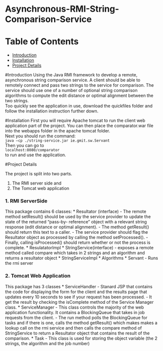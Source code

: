 # Asynchronous-RMI-String-Comparison-Service

# Table of Contents
* [Introduction](#introduction)
* [Installation](#installation)
* [Project Details](#details)

#<a name="introduction"></a>Introduction
Using the Java RMI framework to develop a remote, asynchronous string comparison service. A client should be able to remotely connect and pass two strings to the service for comparison. The service should use one of a number of optional string comparison algorithms to compute the edit distance or optimal alignment between the two strings. <br/>
Too quickly see the application in use, download the quickfiles folder and follow the installation instruction further down.<br/>


#<a name="installation"></a>Installation
First you will require Apache tomcat to run the client web application part of the project. You can then place the comparator.war file into the webapps folder in the apache tomcat folder.<br/>
Next you should run the command: <br/>
    `java –cp ./string-service.jar ie.gmit.sw.Servant` <br/>
Then you can go to <br/>`localhost:8080/comparator`<br/> to run and use the application.

#<a name="details"></a>Project Details

The project is split into two parts.
1. The RMI server side and 
2. The Tomcat web application

<h3> 1. RMI ServerSide </h3>
This package contains 6 classes:
 * Resultator (interface) 
   - The remote method setResult() should be used by the service provider to update the state of the returned “pass-by-              reference” object with a relevant string response (edit distance or optimal alignment).
   - The method getResult() should return this text to a caller.
   - The service provider should flag the Resultator object as processed by calling the method setProcessed().
   - Finally, calling isProcessed() should return whether or not the process is complete.
 * ResulatatorImpl
 * StringService(interface)
  -  exposes a remote method called compare which takes in 2 strings and an algorithm and returns a resultator object
 * StringServiceImpl
 * Algorithms
 * Servant 
  - Runs the rmi server

<h3> 2. Tomcat Web Application </h3>
 This package has 3 classes
 * ServiceHandler 
    - Stanard JSP that contains the code for displaying the form for the client and the results page that updates every 10 seconds to see if your request has been processed. 
    - It get the result by checking the isComplete method of the Service Manager class.
 * ServiceManager 
   - This class controls the majority of the web application functionality. It contains a BlockingQueue that takes in job requests from the client.
   - The run method polls the BlockingQueue for tasks and if there is one, calls the method getResult() which makes makes a lookup call on the rmi service and then calls the compare method of StringService to return a Resultator object that contains the result of the comparison.
 * Task - This class is used for storing the object variable (the 2 strings, the algorithm and the job number)
